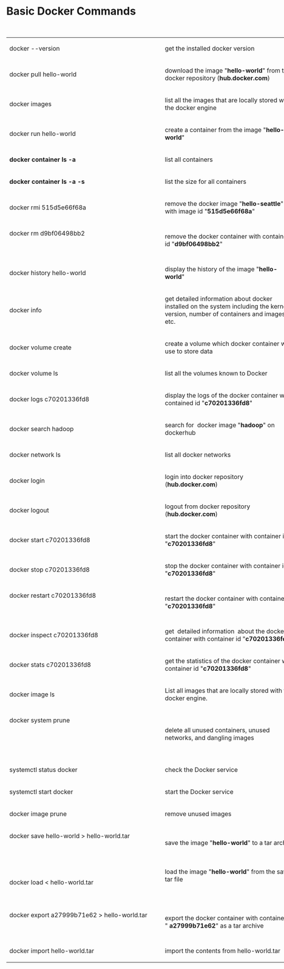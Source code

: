 # Basic Docker Commands

<p>&nbsp;</p>
<table style="width: 772px;">
<tbody>
<tr>
<td style="width: 403px;">
<p>docker --version</p>
</td>
<td style="width: 353px;">
<p>get the installed docker version</p>
</td>
</tr>
<tr>
<td style="width: 403px;">
<p>docker pull hello-world</p>
</td>
<td style="width: 353px;">
<p>download the image "<strong>hello-world</strong>" from the docker repository (<strong>hub.docker.com</strong>)</p>
</td>
</tr>
<tr>
<td style="width: 403px;">
<p>docker images</p>
</td>
<td style="width: 353px;">
<p>list all the images that are locally stored with the docker engine</p>
</td>
</tr>
<tr>
<td style="width: 403px;">
<p>docker run hello-world</p>
</td>
<td style="width: 353px;">
<p>create a container from the image "<strong>hello-world</strong>"</p>
</td>
</tr>
<tr>
<td style="width: 403px;">
<p><strong>docker container ls -a</strong></p>
</td>
<td style="width: 353px;">
<p>list all containers</p>
</td>
</tr>
<tr>
<td style="width: 403px;">
<p><strong>docker container ls -a -s</strong></p>
</td>
<td style="width: 353px;">
<p>list the size for all containers</p>
</td>
</tr>
<tr>
<td style="width: 403px;">
<p>docker rmi 515d5e66f68a</p>
</td>
<td style="width: 353px;">
<p>remove the docker image "<strong>hello-seattle</strong>" with image id "<strong>515d5e66f68a</strong>"</p>
</td>
</tr>
<tr>
<td style="width: 403px;">
<p>docker rm d9bf06498bb2</p>
<p>&nbsp;</p>
</td>
<td style="width: 353px;">
<p>remove the docker container with container id "<strong>d9bf06498bb2</strong>"</p>
</td>
</tr>
<tr>
<td style="width: 403px;">
<p>docker history hello-world</p>
</td>
<td style="width: 353px;">
<p>display the history of the image "<strong>hello-world</strong>"</p>
</td>
</tr>
<tr>
<td style="width: 403px;">
<p>docker info</p>
</td>
<td style="width: 353px;">
<p>get detailed information about docker installed on the system including the kernel version, number of containers and images, etc.</p>
</td>
</tr>
<tr>
<td style="width: 403px;">
<p>docker volume create</p>
</td>
<td style="width: 353px;">
<p>create a volume which docker container will use to store data</p>
</td>
</tr>
<tr>
<td style="width: 403px;">
<p>docker volume ls</p>
</td>
<td style="width: 353px;">
<p>list all the volumes known to Docker</p>
</td>
</tr>
<tr>
<td style="width: 403px;">
<p>docker logs c70201336fd8</p>
</td>
<td style="width: 353px;">
<p>display the logs of the docker container with contained id "<strong>c70201336fd8</strong>"</p>
</td>
</tr>
<tr>
<td style="width: 403px;">
<p>docker search hadoop</p>
</td>
<td style="width: 353px;">
<p>search for &nbsp;docker image "<strong>hadoop</strong>" on dockerhub</p>
</td>
</tr>
<tr>
<td style="width: 403px;">
<p>docker network ls</p>
</td>
<td style="width: 353px;">
<p>list all docker networks</p>
</td>
</tr>
<tr>
<td style="width: 403px;">
<p>docker login</p>
</td>
<td style="width: 353px;">
<p>login into docker repository (<strong>hub.docker.com</strong>)</p>
</td>
</tr>
<tr>
<td style="width: 403px;">
<p>docker logout</p>
</td>
<td style="width: 353px;">
<p>logout from docker repository (<strong>hub.docker.com</strong>)</p>
</td>
</tr>
<tr>
<td style="width: 403px;">
<p>docker start c70201336fd8</p>
</td>
<td style="width: 353px;">
<p>start the docker container with container id "<strong>c70201336fd8</strong>"</p>
</td>
</tr>
<tr>
<td style="width: 403px;">
<p>docker stop c70201336fd8</p>
</td>
<td style="width: 353px;">
<p>stop the docker container with container id "<strong>c70201336fd8</strong>"</p>
</td>
</tr>
<tr>
<td style="width: 403px;">
<p>docker restart c70201336fd8</p>
<p>&nbsp;</p>
</td>
<td style="width: 353px;">
<p>restart the docker container with container id "<strong>c70201336fd8</strong>"</p>
</td>
</tr>
<tr>
<td style="width: 403px;">
<p>docker inspect c70201336fd8</p>
</td>
<td style="width: 353px;">
<p>get&nbsp; detailed information&nbsp; about the docker container with container id "<strong>c70201336fd8</strong>"</p>
</td>
</tr>
<tr>
<td style="width: 403px;">
<p>docker stats c70201336fd8</p>
</td>
<td style="width: 353px;">
<p>get the statistics of the docker container with container id "<strong>c70201336fd8</strong>"</p>
</td>
</tr>
<tr>
<td style="width: 403px;">
<p>docker image ls</p>
</td>
<td style="width: 353px;">
<p>List all images that are locally stored with the docker engine.</p>
</td>
</tr>
<tr>
<td style="width: 403px;">
<p>docker system prune</p>
<p>&nbsp;</p>
<p>&nbsp;</p>
</td>
<td style="width: 353px;">
<p>delete all unused containers, unused networks, and dangling images</p>
</td>
</tr>
<tr>
<td style="width: 403px;">
<p>systemctl status docker</p>
</td>
<td style="width: 353px;">
<p>check the Docker service</p>
</td>
</tr>
<tr>
<td style="width: 403px;">
<p>systemctl start docker</p>
</td>
<td style="width: 353px;">
<p>start the Docker service</p>
</td>
</tr>
<tr>
<td style="width: 403px;">
<p>docker image prune</p>
</td>
<td style="width: 353px;">
<p>remove unused images</p>
</td>
</tr>
<tr>
<td style="width: 403px;">
<p>docker save hello-world &gt; hello-world.tar</p>
<p>&nbsp;</p>
</td>
<td style="width: 353px;">
<p>save the image "<strong>hello-world</strong>" to a tar archive</p>
</td>
</tr>
<tr>
<td style="width: 403px;">
<p>docker load &lt; hello-world.tar</p>
</td>
<td style="width: 353px;">
<p>load the image "<strong>hello-world</strong>" from the saved tar file</p>
<p>&nbsp;</p>
</td>
</tr>
<tr>
<td style="width: 403px;">
<p>docker export a27999b71e62 &gt; hello-world.tar</p>
<p>&nbsp;</p>
</td>
<td style="width: 353px;">
<p>export the docker container with container id " <strong>a27999b71e62</strong>" as a tar archive</p>
</td>
</tr>
<tr>
<td style="width: 403px;">
<p>docker import hello-world.tar</p>
</td>
<td style="width: 353px;">
<p>import the contents from hello-world.tar</p>
</td>
</tr>
</tbody>
</table>
